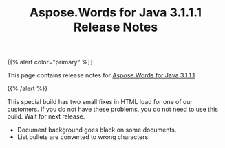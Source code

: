 ﻿---
title: Aspose.Words for Java 3.1.1.1 Release Notes
description: "Aspose.Words for Java 3.1.1.1 Release Notes – learn about the latest updates and fixes."
type: docs
weight: 40
url: /java/aspose-words-for-java-3-1-1-1-release-notes/
---

{{% alert color="primary" %}} 

This page contains release notes for [Aspose.Words for Java 3.1.1.1](https://downloads.aspose.com/words/java/new-releases/aspose.words-for-java-3.1.1.1/)

{{% /alert %}} 

This special build has two small fixes in HTML load for one of our customers. If you do not have these problems, you do not need to use this build. Wait for next release.

- Document background goes black on some documents.
- List bullets are converted to wrong characters.


